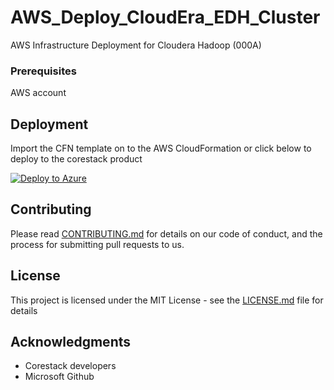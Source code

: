 
# AWS_Deploy_CloudEra_EDH_Cluster

AWS Infrastructure Deployment for Cloudera Hadoop (000A)

### Prerequisites

AWS account

## Deployment

Import the CFN template on to the AWS CloudFormation or click below to deploy to the corestack product 

[![Deploy to Azure](https://docs.corestack.io/wp-content/uploads/2019/09/deploy-to-corestack.svg)](http://192.168.2.201/heatstack/templates?repositories=github&url=https://raw.githubusercontent.com/corestacklabs/Templates/master/AWS_Deploy_CloudEra_EDH_Cluster/AWS_Deploy_CloudEra_EDH_Cluster_content.json&engine=cfn&type[0]=Cloud&classification[0]=Provisioning&scope=tenant#/mytemplates)

## Contributing

Please read [CONTRIBUTING.md](https://gist.github.com/karthick-kk/30e4fd3f279492b4f040d5cd569d21d0) for details on our code of conduct, and the process for submitting pull requests to us.

## License

This project is licensed under the MIT License - see the [LICENSE.md](LICENSE.md) file for details

## Acknowledgments

* Corestack developers
* Microsoft Github

